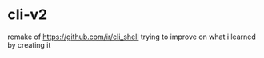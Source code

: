 # cli-v2

remake of https://github.com/ir/cli_shell trying to improve on what i learned by creating it 
